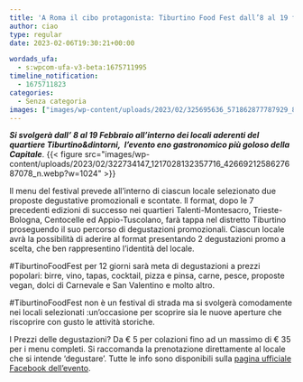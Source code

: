 ```yaml
---
title: 'A Roma il cibo protagonista: Tiburtino Food Fest dall’8 al 19 febbraio'
author: ciao
type: regular
date: 2023-02-06T19:30:21+00:00

wordads_ufa:
  - s:wpcom-ufa-v3-beta:1675711995
timeline_notification:
  - 1675711823
categories:
  - Senza categoria
images: ["images/wp-content/uploads/2023/02/325695636_571862877787929_8530645849939839518_n.webp"]
---
```

**_Si svolgerà dall&#8217; 8 al 19 Febbraio all&#8217;interno dei locali aderenti del quartiere Tiburtino&dintorni,  l&#8217;evento eno gastronomico più goloso della Capitale_**. 
{{< figure src="images/wp-content/uploads/2023/02/322734147_1217028132357716_4266921258627687078_n.webp?w=1024" >}}
 

Il menu del festival prevede all&#8217;interno di ciascun locale selezionato due proposte degustative promozionali e scontate. ll format, dopo le 7 precedenti edizioni di successo nei quartieri Talenti-Montesacro, Trieste- Bologna, Centocelle ed Appio-Tuscolano, farà tappa nel distretto Tiburtino proseguendo il suo percorso di degustazioni promozionali. Ciascun locale avrà la possibilità di aderire al format presentando 2 degustazioni promo a scelta, che ben rappresentino l&#8217;identità del locale.

#TiburtinoFoodFest per 12 giorni sarà meta di degustazioni a prezzi popolari: birre, vino, tapas, cocktail, pizza e pinsa, carne, pesce, proposte vegan, dolci di Carnevale e San Valentino e molto altro.

#TiburtinoFoodFest non è un festival di strada ma si svolgerà comodamente nei locali selezionati :un&#8217;occasione per scoprire sia le nuove aperture che riscoprire con gusto le attività storiche.

I Prezzi delle degustazioni? Da € 5 per colazioni fino ad un massimo di € 35 per i menu completi. Si raccomanda la prenotazione direttamente al locale che si intende &#8216;degustare&#8217;. Tutte le info sono disponibili sulla <a href="https://www.facebook.com/ciaksicucina" target="_blank" rel="noreferrer noopener">pagina ufficiale Facebook dell&#8217;evento</a>.